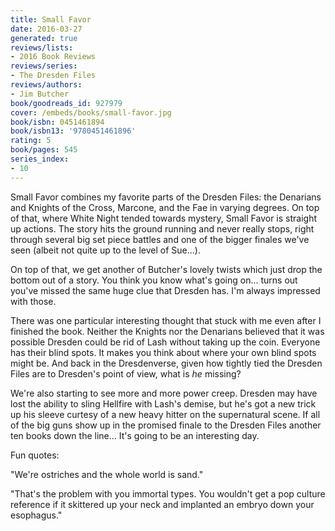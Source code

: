 ```yaml
---
title: Small Favor
date: 2016-03-27
generated: true
reviews/lists:
- 2016 Book Reviews
reviews/series:
- The Dresden Files
reviews/authors:
- Jim Butcher
book/goodreads_id: 927979
cover: /embeds/books/small-favor.jpg
book/isbn: 0451461894
book/isbn13: '9780451461896'
rating: 5
book/pages: 545
series_index:
- 10
---
```

Small Favor combines my favorite parts of the Dresden Files: the Denarians and Knights of the Cross, Marcone, and the Fae in varying degrees. On top of that, where White Night tended towards mystery, Small Favor is straight up actions. The story hits the ground running and never really stops, right through several big set piece battles and one of the bigger finales we've seen (albeit not quite up to the level of Sue...).  

On top of that, we get another of Butcher's lovely twists which just drop the bottom out of a story. You think you know what's going on... turns out you've missed the same huge clue that Dresden has. I'm always impressed with those.  

<!--more-->

There was one particular interesting thought that stuck with me even after I finished the book. Neither the Knights nor the Denarians believed that it was possible Dresden could be rid of Lash without taking up the coin. Everyone has their blind spots. It makes you think about where your own blind spots might be. And back in the Dresdenverse, given how tightly tied the Dresden Files are to Dresden's point of view, what is _he_ missing?  

We're also starting to see more and more power creep. Dresden may have lost the ability to sling Hellfire with Lash's demise, but he's got a new trick up his sleeve curtesy of a new heavy hitter on the supernatural scene. If all of the big guns show up in the promised finale to the Dresden Files another ten books down the line... It's going to be an interesting day.  

Fun quotes:  

"We're ostriches and the whole world is sand."  

"That's the problem with you immortal types. You wouldn't get a pop culture reference if it skittered up your neck and implanted an embryo down your esophagus."